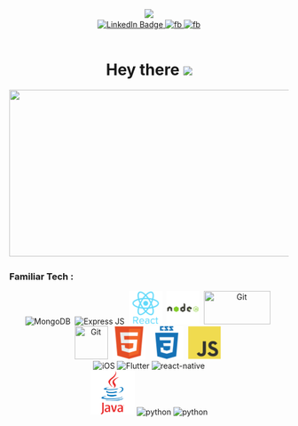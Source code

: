 <div id="header" align="center">
  <img src="https://media.giphy.com/media/qgQUggAC3Pfv687qPC/giphy.gif" width="100"/>
</div>

<div id="badges" align="center">
  <a href="https://www.linkedin.com/in/yogesh-shamlin-shinanth-j-s-6ab98b237/">
    <img src="https://img.shields.io/badge/LinkedIn-blue?style=for-the-badge&logo=linkedin&logoColor=white" alt="LinkedIn Badge"/>
  </a>
  
  <a href="https://leetcode.com/yogeshshamlin/">
    <img src="https://img.shields.io/badge/Leetcode-orange?style=for-the-badge&logo=leetcode&logoColor=white" alt="fb"/>
  </a>
 
  <a href="https://www.facebook.com/profile.php?id=100091867873781">
    <img src="https://img.shields.io/badge/Facebook-blue?style=for-the-badge&logo=facebook&logoColor=white" alt="fb"/>
  </a>
</div>

<div id="badges" align="center">
    <img src="https://komarev.com/ghpvc/?username=YOGESHnick&style=flat-square&color=blue" alt=""/>
  <h1>
  Hey there
  <img src="https://media.giphy.com/media/hvRJCLFzcasrR4ia7z/giphy.gif" width="30px"/>
</h1>
</div>

<div align="center">
  <img src="https://media.giphy.com/media/dWesBcTLavkZuG35MI/giphy.gif" width="600" height="300"/>
</div>
 




### Familiar Tech :

<div align="center">
  <img src="https://www.desuvit.com/wp-content/uploads/2021/03/mongodb-icon.png" title="MongoDB" alt="MongoDB" width="60" height="60"/>&nbsp;
  <img src="https://w7.pngwing.com/pngs/925/447/png-transparent-express-js-node-js-javascript-mongodb-node-js-text-trademark-logo.png" title="Express JS" alt="Express JS" width="60" height="60"/>&nbsp;
  <img src="https://github.com/devicons/devicon/blob/master/icons/react/react-original-wordmark.svg" title="React" alt="React" width="60" height="60"/>&nbsp;
  <img src="https://github.com/devicons/devicon/blob/master/icons/nodejs/nodejs-original-wordmark.svg" title="NodeJS" alt="NodeJS" width="60" height="60"/>&nbsp;
  <img src="https://miro.medium.com/v2/resize:fit:1000/0*iFApAuNplslAErbr" title="Git" **alt="Git" width="120" height="60"/>&nbsp; 
  <img src="https://w7.pngwing.com/pngs/670/396/png-transparent-computer-icons-github-icon-design-logo-github-cat-like-mammal-carnivoran-logo-thumbnail.png" title="Git" **alt="Git" width="60" height="60"/>&nbsp; 
  <img src="https://github.com/devicons/devicon/blob/master/icons/html5/html5-original.svg" title="HTML5" alt="HTML" width="60" height="60"/>&nbsp;
  <img src="https://github.com/devicons/devicon/blob/master/icons/css3/css3-plain-wordmark.svg"  title="CSS3" alt="CSS" width="60" height="60"/>&nbsp;
  <img src="https://github.com/devicons/devicon/blob/master/icons/javascript/javascript-original.svg" title="JavaScript" alt="JavaScript" width="60" height="60"/>&nbsp;
  <br>
  <img src="https://static.vecteezy.com/system/resources/previews/021/514/755/original/ios-icon-logo-software-phone-apple-symbol-with-name-white-design-mobile-illustration-with-black-background-free-vector.jpg" title="iOS" alt="iOS" width="60" height="60"/>
  <img src="https://storage.googleapis.com/cms-storage-bucket/6e19fee6b47b36ca613f.png" title="iOS" alt="Flutter" width="150" height="40"/>
  <img src="https://nix-united.com/wp-content/uploads/2021/03/preview_800_500.jpg" title="react-native" alt="react-native" width="150" height="70"/>
  <br>
  <img src="https://github.com/devicons/devicon/blob/master/icons/java/java-original-wordmark.svg" title="Java" alt="Java" width="80" height="80"/>
  <img src="https://i.pinimg.com/originals/2f/9c/11/2f9c11f9e55efbf1791f12c06d60729b.jpg" title="python" alt="python" width="70" height="70" />
  <img src="https://i.pinimg.com/564x/71/5b/59/715b59c8c7545d9dafb1a04111edde40.jpg" title="python" alt="python" width="70" height="70" />
</div>
   
